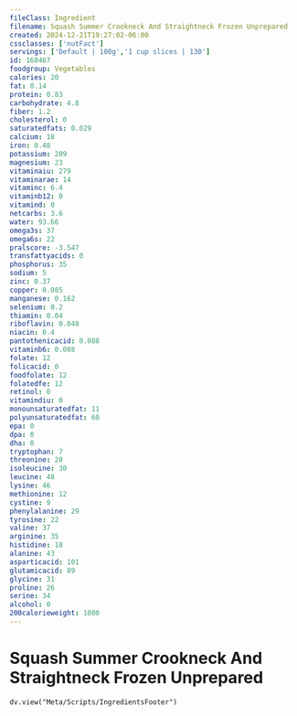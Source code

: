 ```yaml
---
fileClass: Ingredient
filename: Squash Summer Crookneck And Straightneck Frozen Unprepared
created: 2024-12-21T19:27:02-06:00
cssclasses: ['nutFact']
servings: ['Default | 100g','1 cup slices | 130']
id: 168467
foodgroup: Vegetables
calories: 20
fat: 0.14
protein: 0.83
carbohydrate: 4.8
fiber: 1.2
cholesterol: 0
saturatedfats: 0.029
calcium: 18
iron: 0.48
potassium: 209
magnesium: 23
vitaminaiu: 279
vitaminarae: 14
vitaminc: 6.4
vitaminb12: 0
vitamind: 0
netcarbs: 3.6
water: 93.66
omega3s: 37
omega6s: 22
pralscore: -3.547
transfattyacids: 0
phosphorus: 35
sodium: 5
zinc: 0.37
copper: 0.085
manganese: 0.162
selenium: 0.2
thiamin: 0.04
riboflavin: 0.048
niacin: 0.4
pantothenicacid: 0.088
vitaminb6: 0.088
folate: 12
folicacid: 0
foodfolate: 12
folatedfe: 12
retinol: 0
vitamindiu: 0
monounsaturatedfat: 11
polyunsaturatedfat: 60
epa: 0
dpa: 0
dha: 0
tryptophan: 7
threonine: 20
isoleucine: 30
leucine: 48
lysine: 46
methionine: 12
cystine: 9
phenylalanine: 29
tyrosine: 22
valine: 37
arginine: 35
histidine: 18
alanine: 43
asparticacid: 101
glutamicacid: 89
glycine: 31
proline: 26
serine: 34
alcohol: 0
200calorieweight: 1000
---
```


# Squash Summer Crookneck And Straightneck Frozen Unprepared

```dataviewjs
dv.view("Meta/Scripts/IngredientsFooter")
```